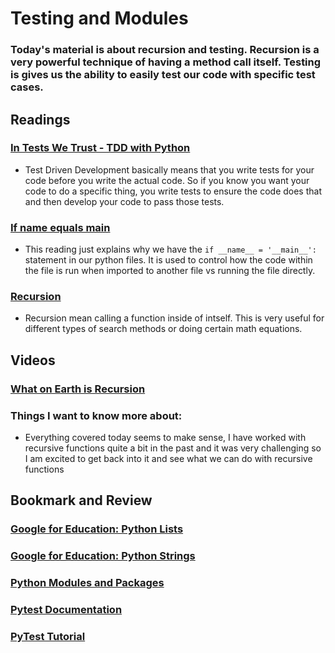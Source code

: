 # Testing and Modules

### Today's material is about recursion and testing. Recursion is a very powerful technique of having a method call itself. Testing is gives us the ability to easily test our code with specific test cases.

## Readings
### [In Tests We Trust - TDD with Python](https://code.likeagirl.io/in-tests-we-trust-tdd-with-python-af69f47e6932)
- Test Driven Development basically means that you write tests for your code before you write the actual code. So if you know you want your code to do a specific thing, you write tests to ensure the code does that and then develop your code to pass those tests.

### [If name equals main](https://www.geeksforgeeks.org/what-does-the-if-__name__-__main__-do/)
- This reading just explains why we have the `if __name__ = '__main__':` statement in our python files. It is used to control how the code within the file is run when imported to another file vs running the file directly.

### [Recursion](https://www.geeksforgeeks.org/recursion/)
- Recursion mean calling a function inside of intself. This is very useful for different types of search methods or doing certain math equations.

## Videos
### [What on Earth is Recursion](https://www.youtube.com/watch?v=Mv9NEXX1VHc)

### Things I want to know more about:
- Everything covered today seems to make sense, I have worked with recursive functions quite a bit in the past and it was very challenging so I am excited to get back into it and see what we can do with recursive functions

## Bookmark and Review
### [Google for Education: Python Lists](https://developers.google.com/edu/python/lists)
### [Google for Education: Python Strings](https://developers.google.com/edu/python/strings)
### [Python Modules and Packages](https://realpython.com/python-modules-packages/)
### [Pytest Documentation](https://docs.pytest.org/en/latest/)
### [PyTest Tutorial](https://www.guru99.com/pytest-tutorial.html)
